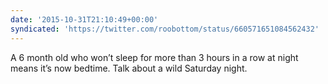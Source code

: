 ```yaml
---
date: '2015-10-31T21:10:49+00:00'
syndicated: 'https://twitter.com/roobottom/status/660571651084562432'
---
```

A 6 month old who won’t sleep for more than 3 hours in a row at night means it’s now bedtime. Talk about a wild Saturday night.
